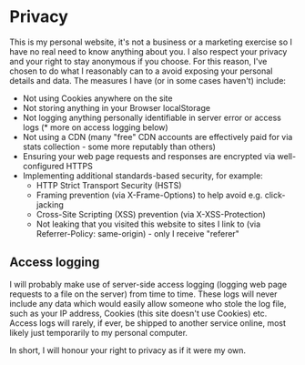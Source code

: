 # Privacy 

This is my personal website, it's not a business or a marketing exercise so I have no real need to know anything about you. I also respect your privacy and your right to stay anonymous if you choose. 
For this reason, I've chosen to do what I reasonably can to a avoid exposing your personal details and data. The measures I have (or in some cases haven't) include:

* Not using Cookies anywhere on the site
* Not storing anything in your Browser localStorage
* Not logging anything personally identifiable in server error or access logs (* more on access logging below)
* Not using a CDN (many "free" CDN accounts are effectively paid for via stats collection - some more reputably than others)
* Ensuring your web page requests and responses are encrypted via well-configured HTTPS
* Implementing additional standards-based security, for example:
    * HTTP Strict Transport Security (HSTS)
    * Framing prevention (via X-Frame-Options) to help avoid e.g. click-jacking
    * Cross-Site Scripting (XSS) prevention (via X-XSS-Protection)
    * Not leaking that you visited this website to sites I link to (via Referrer-Policy: same-origin) - only I receive "referer"

## Access logging
I will probably make use of server-side access logging (logging web page requests to a file on the server) from time to time. These logs will never include any data which 
would easily allow someone who stole the log file, such as your IP address, Cookies (this site doesn't use Cookies) etc. Access logs will rarely, if ever, be shipped to 
another service online, most likely just temporarily to my personal computer.  

In short, I will honour your right to privacy as if it were my own.